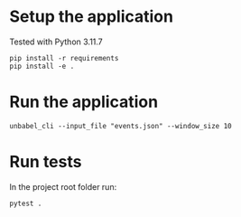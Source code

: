 # Setup the application
Tested with Python 3.11.7
```
pip install -r requirements
pip install -e .
```

# Run the application
```
unbabel_cli --input_file "events.json" --window_size 10
```

# Run tests
In the project root folder run:
```
pytest .
```
